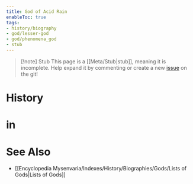 ```yaml
---
title: God of Acid Rain
enableToc: true
tags:
- history/biography
- god/lesser-god
- god/phenomena_god
- stub
---
```


> [!note] Stub
> This page is a [[Meta/Stub|stub]], meaning it is incomplete. Help expand it by commenting or create a new [issue](https://github.com/RagtimeGal/quartz--encyclopedia-mysenvaria/issues/new/choose) on the git!


# History

# [](Meta/Stubs.md)in

# See Also
- [[Encyclopedia Mysenvaria/Indexes/History/Biographies/Gods/Lists of Gods|Lists of Gods]]